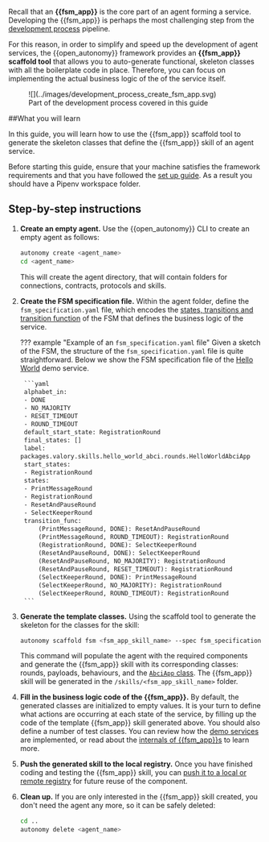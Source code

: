
Recall that an **{{fsm_app}}** is the core part of an agent forming a service. Developing the {{fsm_app}} is perhaps the most challenging step from the [development process](./overview_of_the_development_process.md) pipeline.

For this reason, in order to simplify and speed up the development of agent services, the {{open_autonomy}} framework provides an **{{fsm_app}} scaffold tool** that allows you to auto-generate functional, skeleton classes with all the boilerplate code in place. Therefore, you can focus on implementing the actual business logic of the of the service itself.


<figure markdown>
![](../images/development_process_create_fsm_app.svg)
<figcaption>Part of the development process covered in this guide</figcaption>
</figure>


##What you will learn

In this guide, you will learn how to use the {{fsm_app}} scaffold tool to generate the skeleton classes that define the {{fsm_app}} skill of an agent service.

Before starting this guide, ensure that your machine satisfies the framework requirements and that you have followed the [set up guide](./set_up.md). As a result you should have a Pipenv workspace folder.


## Step-by-step instructions

1. **Create an empty agent.** Use the {{open_autonomy}} CLI to create an empty agent as follows:
    ```bash
    autonomy create <agent_name>
    cd <agent_name>
    ```
    This will create the agent directory, that will contain folders for connections, contracts, protocols and skills.

2. **Create the FSM specification file.** Within the agent folder, define the `fsm_specification.yaml` file, which encodes the [states, transitions and transition function](../key_concepts/fsm.md) of the FSM that defines the business logic of the service.

    ??? example "Example of an `fsm_specification.yaml` file"
        Given a sketch of the FSM, the structure of the `fsm_specification.yaml` file is quite straightforward. Below we show the FSM specification file of the [Hello World](../demos/hello_world_demo.md) demo service.

        ```yaml
        alphabet_in:
        - DONE
        - NO_MAJORITY
        - RESET_TIMEOUT
        - ROUND_TIMEOUT
        default_start_state: RegistrationRound
        final_states: []
        label: packages.valory.skills.hello_world_abci.rounds.HelloWorldAbciApp
        start_states:
        - RegistrationRound
        states:
        - PrintMessageRound
        - RegistrationRound
        - ResetAndPauseRound
        - SelectKeeperRound
        transition_func:
            (PrintMessageRound, DONE): ResetAndPauseRound
            (PrintMessageRound, ROUND_TIMEOUT): RegistrationRound
            (RegistrationRound, DONE): SelectKeeperRound
            (ResetAndPauseRound, DONE): SelectKeeperRound
            (ResetAndPauseRound, NO_MAJORITY): RegistrationRound
            (ResetAndPauseRound, RESET_TIMEOUT): RegistrationRound
            (SelectKeeperRound, DONE): PrintMessageRound
            (SelectKeeperRound, NO_MAJORITY): RegistrationRound
            (SelectKeeperRound, ROUND_TIMEOUT): RegistrationRound
        ```


3. **Generate the template classes.** Using the scaffold tool to generate the skeleton for the classes for the skill:
    ```bash
    autonomy scaffold fsm <fsm_app_skill_name> --spec fsm_specification.yaml
    ```
    This command will populate the agent with the required components and generate the {{fsm_app}} skill with its corresponding classes: rounds, payloads, behaviours, and the [`AbciApp` class](../key_concepts/abci_app_class.md). The {{fsm_app}} skill will be generated in the `/skills/<fsm_app_skill_name>` folder.


4. **Fill in the business logic code of the {{fsm_app}}.** By default, the generated classes are initialized to empty values. It is your turn to define what actions are occurring at each state of the service, by filling up the code of the template {{fsm_app}} skill generated above. You should also define a number of test classes. You can review how the [demo services](../demos/index.md) are implemented, or read about the [internals of {{fsm_app}}s](../key_concepts/fsm_app_introduction.md) to learn more.


5. **Push the generated skill to the local registry.** Once you have finished coding and testing the {{fsm_app}} skill, you can [push it to a local or remote registry](./publish_fetch_packages.md#publish-and-fetch-services) for future reuse of the component.

6. **Clean up.** If you are only interested in the {{fsm_app}} skill created, you don't need the agent any more, so it can be safely deleted:
    ```bash
    cd ..
    autonomy delete <agent_name>
    ```
